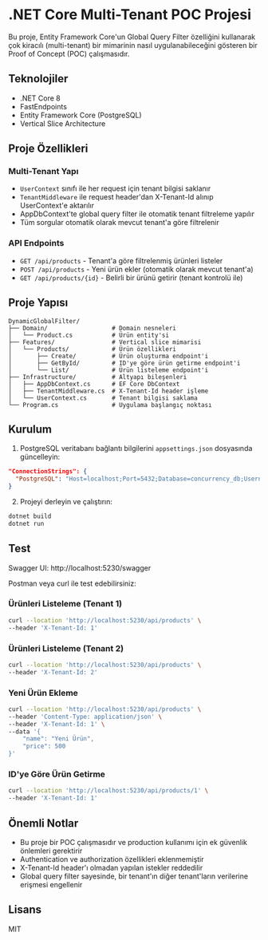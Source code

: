 # .NET Core Multi-Tenant POC Projesi

Bu proje, Entity Framework Core'un Global Query Filter özelliğini kullanarak çok kiracılı (multi-tenant) bir mimarinin nasıl uygulanabileceğini gösteren bir Proof of Concept (POC) çalışmasıdır.

## Teknolojiler

- .NET Core 8
- FastEndpoints
- Entity Framework Core (PostgreSQL)
- Vertical Slice Architecture

## Proje Özellikleri

### Multi-Tenant Yapı

- `UserContext` sınıfı ile her request için tenant bilgisi saklanır
- `TenantMiddleware` ile request header'dan X-Tenant-Id alınıp UserContext'e aktarılır
- AppDbContext'te global query filter ile otomatik tenant filtreleme yapılır
- Tüm sorgular otomatik olarak mevcut tenant'a göre filtrelenir

### API Endpoints

- `GET /api/products` - Tenant'a göre filtrelenmiş ürünleri listeler
- `POST /api/products` - Yeni ürün ekler (otomatik olarak mevcut tenant'a)
- `GET /api/products/{id}` - Belirli bir ürünü getirir (tenant kontrolü ile)

## Proje Yapısı

```
DynamicGlobalFilter/
├── Domain/                  # Domain nesneleri
│   └── Product.cs           # Ürün entity'si
├── Features/                # Vertical slice mimarisi
│   └── Products/            # Ürün özellikleri
│       ├── Create/          # Ürün oluşturma endpoint'i
│       ├── GetById/         # ID'ye göre ürün getirme endpoint'i
│       └── List/            # Ürün listeleme endpoint'i
├── Infrastructure/          # Altyapı bileşenleri
│   ├── AppDbContext.cs      # EF Core DbContext
│   ├── TenantMiddleware.cs  # X-Tenant-Id header işleme
│   └── UserContext.cs       # Tenant bilgisi saklama
└── Program.cs               # Uygulama başlangıç noktası
```

## Kurulum

1. PostgreSQL veritabanı bağlantı bilgilerini `appsettings.json` dosyasında güncelleyin:

```json
"ConnectionStrings": {
  "PostgreSQL": "Host=localhost;Port=5432;Database=concurrency_db;Username=postgres;Password=yourpassword"
}
```

2. Projeyi derleyin ve çalıştırın:

```bash
dotnet build
dotnet run
```

## Test

Swagger UI: http://localhost:5230/swagger

Postman veya curl ile test edebilirsiniz:

### Ürünleri Listeleme (Tenant 1)

```bash
curl --location 'http://localhost:5230/api/products' \
--header 'X-Tenant-Id: 1'
```

### Ürünleri Listeleme (Tenant 2)

```bash
curl --location 'http://localhost:5230/api/products' \
--header 'X-Tenant-Id: 2'
```

### Yeni Ürün Ekleme

```bash
curl --location 'http://localhost:5230/api/products' \
--header 'Content-Type: application/json' \
--header 'X-Tenant-Id: 1' \
--data '{
    "name": "Yeni Ürün",
    "price": 500
}'
```

### ID'ye Göre Ürün Getirme

```bash
curl --location 'http://localhost:5230/api/products/1' \
--header 'X-Tenant-Id: 1'
```

## Önemli Notlar

- Bu proje bir POC çalışmasıdır ve production kullanımı için ek güvenlik önlemleri gerektirir
- Authentication ve authorization özellikleri eklenmemiştir
- X-Tenant-Id header'ı olmadan yapılan istekler reddedilir
- Global query filter sayesinde, bir tenant'ın diğer tenant'ların verilerine erişmesi engellenir

## Lisans

MIT
